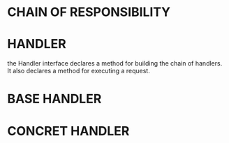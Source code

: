 # CHAIN OF RESPONSIBILITY
# HANDLER 
the Handler interface declares a method for building the chain of handlers. It also declares a method for executing a request.
# BASE HANDLER

# CONCRET HANDLER